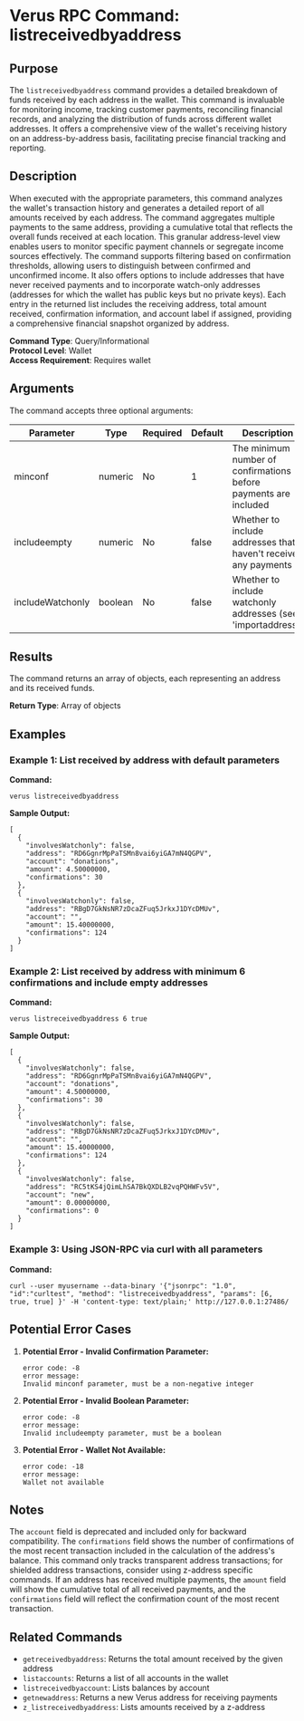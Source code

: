 # Verus RPC Command: listreceivedbyaddress

## Purpose
The `listreceivedbyaddress` command provides a detailed breakdown of funds received by each address in the wallet. This command is invaluable for monitoring income, tracking customer payments, reconciling financial records, and analyzing the distribution of funds across different wallet addresses. It offers a comprehensive view of the wallet's receiving history on an address-by-address basis, facilitating precise financial tracking and reporting.

## Description
When executed with the appropriate parameters, this command analyzes the wallet's transaction history and generates a detailed report of all amounts received by each address. The command aggregates multiple payments to the same address, providing a cumulative total that reflects the overall funds received at each location. This granular address-level view enables users to monitor specific payment channels or segregate income sources effectively. The command supports filtering based on confirmation thresholds, allowing users to distinguish between confirmed and unconfirmed income. It also offers options to include addresses that have never received payments and to incorporate watch-only addresses (addresses for which the wallet has public keys but no private keys). Each entry in the returned list includes the receiving address, total amount received, confirmation information, and account label if assigned, providing a comprehensive financial snapshot organized by address.

**Command Type**: Query/Informational  
**Protocol Level**: Wallet  
**Access Requirement**: Requires wallet

## Arguments
The command accepts three optional arguments:

| Parameter | Type | Required | Default | Description |
|-----------|------|----------|---------|-------------|
| minconf | numeric | No | 1 | The minimum number of confirmations before payments are included |
| includeempty | numeric | No | false | Whether to include addresses that haven't received any payments |
| includeWatchonly | boolean | No | false | Whether to include watchonly addresses (see 'importaddress') |

## Results
The command returns an array of objects, each representing an address and its received funds.

**Return Type**: Array of objects

## Examples

### Example 1: List received by address with default parameters

**Command:**
```
verus listreceivedbyaddress
```

**Sample Output:**
```
[
  {
    "involvesWatchonly": false,
    "address": "RD6GgnrMpPaTSMn8vai6yiGA7mN4QGPV",
    "account": "donations",
    "amount": 4.50000000,
    "confirmations": 30
  },
  {
    "involvesWatchonly": false,
    "address": "RBgD7GkNsNR7zDcaZFuq5JrkxJ1DYcDMUv",
    "account": "",
    "amount": 15.40000000,
    "confirmations": 124
  }
]
```

### Example 2: List received by address with minimum 6 confirmations and include empty addresses

**Command:**
```
verus listreceivedbyaddress 6 true
```

**Sample Output:**
```
[
  {
    "involvesWatchonly": false,
    "address": "RD6GgnrMpPaTSMn8vai6yiGA7mN4QGPV",
    "account": "donations",
    "amount": 4.50000000,
    "confirmations": 30
  },
  {
    "involvesWatchonly": false,
    "address": "RBgD7GkNsNR7zDcaZFuq5JrkxJ1DYcDMUv",
    "account": "",
    "amount": 15.40000000,
    "confirmations": 124
  },
  {
    "involvesWatchonly": false,
    "address": "RC5tKS4jQimLhSA7BkQXDLB2vqPQHWFv5V",
    "account": "new",
    "amount": 0.00000000,
    "confirmations": 0
  }
]
```

### Example 3: Using JSON-RPC via curl with all parameters

**Command:**
```
curl --user myusername --data-binary '{"jsonrpc": "1.0", "id":"curltest", "method": "listreceivedbyaddress", "params": [6, true, true] }' -H 'content-type: text/plain;' http://127.0.0.1:27486/
```

## Potential Error Cases

1. **Potential Error - Invalid Confirmation Parameter:**
   ```
   error code: -8
   error message:
   Invalid minconf parameter, must be a non-negative integer
   ```

2. **Potential Error - Invalid Boolean Parameter:**
   ```
   error code: -8
   error message:
   Invalid includeempty parameter, must be a boolean
   ```

3. **Potential Error - Wallet Not Available:**
   ```
   error code: -18
   error message:
   Wallet not available
   ```

## Notes
The `account` field is deprecated and included only for backward compatibility. The `confirmations` field shows the number of confirmations of the most recent transaction included in the calculation of the address's balance. This command only tracks transparent address transactions; for shielded address transactions, consider using z-address specific commands. If an address has received multiple payments, the `amount` field will show the cumulative total of all received payments, and the `confirmations` field will reflect the confirmation count of the most recent transaction.

## Related Commands
- `getreceivedbyaddress`: Returns the total amount received by the given address
- `listaccounts`: Returns a list of all accounts in the wallet
- `listreceivedbyaccount`: Lists balances by account
- `getnewaddress`: Returns a new Verus address for receiving payments
- `z_listreceivedbyaddress`: Lists amounts received by a z-address